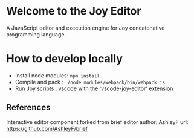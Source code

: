 # Welcome to the Joy Editor 

A JavaScript editor and execution engine for Joy concatenative programming language.

# How to develop locally
* Install node modules:  `npm install`
* Compile and pack    :  `./node_modules/webpack/bin/webpack.js`
* Run Joy scripts     :  vscode with the 'vscode-joy-editor' extension

## References
Interactive editor component forked from brief editor
author: AshleyF url: https://github.com/AshleyF/brief


